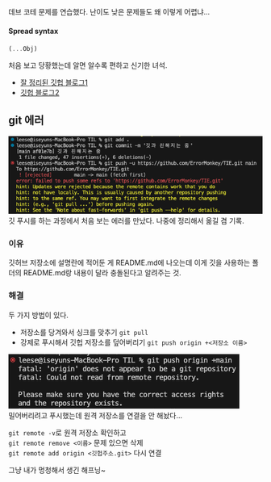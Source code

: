 데브 코테 문제를 연습했다. 난이도 낮은 문제들도 왜 이렇게 어렵냐...


#### Spread syntax
```javascript
(...Obj)
```
처음 보고 당황했는데 알면 알수록 편하고 신기한 녀석.
- <a href="https://noritersand.github.io/javascript/javascript-전개-구문-spread-syntax/" target="_blank">잘 정리된 깃헙 블로그1</a>
- <a href="https://dinn.github.io/javascript/js-dotdotdot/" target="_blank">깃헙 블로그2</a>


## git 에러
![error1](./img/230718_error1.png)
깃 푸시를 하는 과정에서 처음 보는 에러를 만났다. 나중에 정리해서 옮길 겸 기록.
### 이유
깃허브 저장소에 설명란에 적어둔 게 README.md에 나오는데 이게 깃을 사용하는 폴더의 README.md랑 내용이 달라 충돌된다고 알려주는 것.
### 해결
두 가지 방법이 있다.
- 저장소를 당겨와서 싱크를 맞추기 `git pull`
- 강제로 푸시해서 깃헙 저장소를 덮어버리기 `git push origin +<저장소 이름>`

![error2](./img/230718_error2.png)  
밀어버리려고 푸시했는데 원격 저장소를 연결을 안 해놨다...

`git remote -v`로 원격 저장소 확인하고  
`git remote remove <이름>` 문제 있으면 삭제  
`git remote add origin <깃헙주소.git>` 다시 연결

그냥 내가 멍청해서 생긴 해프닝~